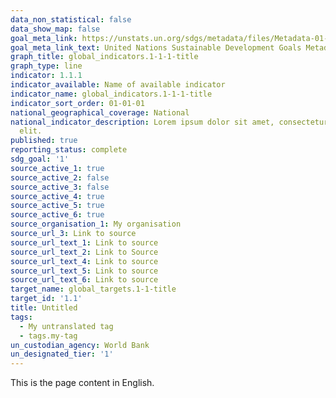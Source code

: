 ```yaml
---
data_non_statistical: false
data_show_map: false
goal_meta_link: https://unstats.un.org/sdgs/metadata/files/Metadata-01-01-01a.pdf
goal_meta_link_text: United Nations Sustainable Development Goals Metadata (pdf 894kB)
graph_title: global_indicators.1-1-1-title
graph_type: line
indicator: 1.1.1
indicator_available: Name of available indicator
indicator_name: global_indicators.1-1-1-title
indicator_sort_order: 01-01-01
national_geographical_coverage: National
national_indicator_description: Lorem ipsum dolor sit amet, consectetur adipiscing
  elit.
published: true
reporting_status: complete
sdg_goal: '1'
source_active_1: true
source_active_2: false
source_active_3: false
source_active_4: true
source_active_5: true
source_active_6: true
source_organisation_1: My organisation
source_url_3: Link to source
source_url_text_1: Link to source
source_url_text_2: Link to Source
source_url_text_4: Link to source
source_url_text_5: Link to source
source_url_text_6: Link to source
target_name: global_targets.1-1-title
target_id: '1.1'
title: Untitled
tags:
  - My untranslated tag
  - tags.my-tag
un_custodian_agency: World Bank
un_designated_tier: '1'
---
```

This is the page content in English.

